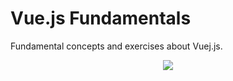 # Vue.js Fundamentals

Fundamental concepts and exercises about Vuej.js.

<p align="center">
<img src="https://lenguajejs.com/vuejs/introduccion/que-es-vue/vuejs.png">
</p>
